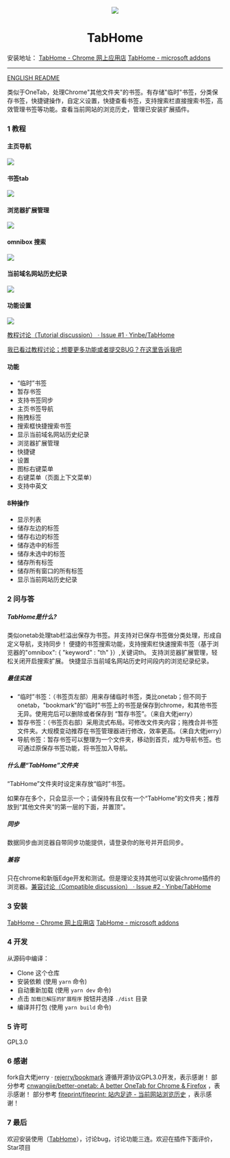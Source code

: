 <p align="center">
  <img src="./src/assets/icons/icon_128.png">
</p>
<h1 align="center">TabHome</h1>

安装地址：
[TabHome - Chrome 网上应用店](https://chrome.google.com/webstore/detail/tabhome/niiapeibeibgagkbjbicpcljemedehcf)
[TabHome - microsoft addons](https://microsoftedge.microsoft.com/addons/detail/tabhome/bdafbnhjbgfpgfheddigmlbabkpdfebm)

---

[ENGLISH README](README.en.md)

类似于OneTab，处理Chrome"其他文件夹"的书签。有存储"临时"书签，分类保存书签，快捷键操作，自定义设置，快捷查看书签，支持搜索栏直接搜索书签，高效管理书签等功能。查看当前网站的浏览历史，管理已安装扩展插件。

### 1 教程

#### 主页导航

![](README.assets/2021-11-02_111734.png)
#### 书签tab

![](README.assets/2021-11-02_111743.png)

#### 浏览器扩展管理

![](README.assets/2021-11-02_111754.png)

#### omnibox 搜索

![](README.assets/2021-11-02_111904.png)

#### 当前域名网站历史纪录

![](README.assets/2021-11-02_112004.png)

#### 功能设置

![](README.assets/2021-11-02_111804.png)

[教程讨论（Tutorial discussion） · Issue #1 · Yinbe/TabHome](https://github.com/Yinbe/TabHome/issues/1)

[我已看过教程讨论；想要更多功能或者提交BUG？在这里告诉我吧](https://github.com/Yinbe/TabHome/issues/new)

#### 功能

- “临时”书签
- 暂存书签
- 支持书签同步
- 主页书签导航
- 拖拽标签
- 搜索框快捷搜索书签
- 显示当前域名网站历史纪录
- 浏览器扩展管理
- 快捷键
- 设置
- 图标右键菜单
- 右键菜单（页面上下文菜单）
- 支持中英文

#### 8种操作

- 显示列表
- 储存左边的标签
- 储存右边的标签
- 储存选中的标签
- 储存未选中的标签
- 储存所有标签
- 储存所有窗口的所有标签
- 显示当前网站历史纪录

### 2 问与答

##### TabHome是什么?

类似onetab处理tab栏溢出保存为书签。并支持对已保存书签做分类处理，形成自定义导航，支持同步！
便捷的书签搜索功能，支持搜索栏快速搜索书签（基于浏览器的"omnibox": { "keyword" : "th" }）,关键词th。
支持浏览器扩展管理，轻松关闭开启搜索扩展。
快捷显示当前域名网站历史时间段内的浏览纪录纪录。

##### 最佳实践 

- “临时”书签：（书签页左部）用来存储临时书签，类比onetab；但不同于onetab，"bookmark"的“临时”书签上的书签是保存到chrome，和其他书签无异。使用完后可以删除或者保存到 “暂存书签”。（来自大佬jerry）
- 暂存书签：（书签页右部）采用流式布局。可修改文件夹内容；拖拽合并书签文件夹。大规模变动推荐在书签管理器进行修改，效率更高。（来自大佬jerry）
- 导航书签：暂存书签可以整理为一个文件夹，移动到首页，成为导航书签。也可通过原保存书签功能，将书签加入导航。
##### 什么是“TabHome”文件夹

“TabHome”文件夹时设定来存放“临时”书签。

如果存在多个，只会显示一个；请保持有且仅有一个“TabHome”的文件夹；推荐放到“其他文件夹“的第一层的下面，并置顶”。

##### 同步

数据同步由浏览器自带同步功能提供，请登录你的账号并开启同步。

##### 兼容

只在chrome和新版Edge开发和测试。但是理论支持其他可以安装chrome插件的浏览器。[兼容讨论（Compatible discussion） · Issue #2 · Yinbe/TabHome](https://github.com/Yinbe/TabHome/issues/2)

### 3 安装

[TabHome - Chrome 网上应用店](https://chrome.google.com/webstore/detail/tabhome/niiapeibeibgagkbjbicpcljemedehcf)
[TabHome - microsoft addons](https://microsoftedge.microsoft.com/addons/detail/tabhome/bdafbnhjbgfpgfheddigmlbabkpdfebm)

### 4 开发

从源码中编译：

- Clone 这个仓库
- 安装依赖 (使用 `yarn` 命令)
- 自动重新加载 (使用 `yarn dev` 命令)
- 点击 `加载已解压的扩展程序` 按钮并选择 `./dist` 目录
- 编译并打包 (使用 `yarn build` 命令)

### 5 许可

GPL3.0

### 6 感谢

fork自大佬jerry · [rejerry/bookmark](https://github.com/rejerry) 遵循开源协议GPL3.0开发，表示感谢！
部分参考 [cnwangjie/better-onetab: A better OneTab for Chrome &amp; Firefox](https://github.com/cnwangjie/better-onetab) ，表示感谢！
部分参考 [fiteprint/fiteprint: 站内足迹 - 当前网站浏览历史](https://github.com/fiteprint/fiteprint) ，表示感谢！

### 7 最后

欢迎安装使用（[TabHome](https://github.com/Yinbe/TabHome)），讨论bug，讨论功能三连。欢迎在插件下面评价，Star项目
